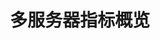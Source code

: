 ---
layout: article
title: 多服务器指标概览
description: 
  - 跟踪观察服务器当前数据。模板至多可显示三台服务器的关键指标，例如CPU、内存、RAM和网络使用情况，以及上次重启时间和备份时间。您可以从服务器日志中读取数据，也可以直接通过已有的API。
lang: cn
weight: 1100
isDraft: false
ref: Multiple-Server-Metrics-Overview
carousel: false
category:
  - Administration
  - IT Data Center
image: Multiple-Server-Overview_CN.png
image_thumbnail: Multiple-Server-Overview_CN_thumbnail.png
download: Multiple-Server-Overview_CN.pbmx
overview_description:
overview_benefits:
overview_data_sources:
---